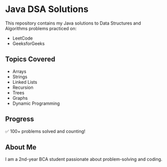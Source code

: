 # Java DSA Solutions

This repository contains my Java solutions to Data Structures and Algorithms problems practiced on:

- LeetCode  
- GeeksforGeeks  

## Topics Covered
- Arrays  
- Strings  
- Linked Lists  
- Recursion  
- Trees  
- Graphs  
- Dynamic Programming  

## Progress
✅ 100+ problems solved and counting!

## About Me
I am a 2nd-year BCA student passionate about problem-solving and coding.
